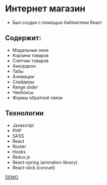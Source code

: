 # Интернет магазин
* Был создан с помощью библиотеки React
## Содержит:
* Модальные окна
* Корзина товаров
* Счетчик товаров
* Аккордион 
* Табы 
* Анимации 
* Слайдеры
* Range slider 
* Чекбоксы
* Формы обратной связи
## Технологии
* Javascript
* PHP
* SASS
* React
* Router 
* Hooks
* Redux.js
* React-spring (animation library)
* React-slick (corouel)

[DEMO](https://last-hero-react1.vercel.app/)
